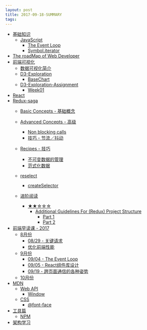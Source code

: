 ```yaml
---
layout: post
title: 2017-09-18-SUMMARY
tags:
---
```


- [基础知识]()
	- [JavaScript](mb70e5.md)
		- [The Event Loop](kv7pda.md)
		- [Symbol.iterator](rz40e1.md)
- [The roadMap of Web Developer](rbo7c2.md)
- [前端可视化]()
	- [数据可视化简介](xqqmob.md)
	- [D3-Exploration](d3.md)
		- [BaseChart](gg7e4l.md)
	- [D3-Exploration-Assignment]()
		- [Week01](slugbo.md)
- [React](rrry9n.md)
- [Redux-saga]()
	- [Basic Concepts - 基础概念]()
		<!-- [Using Saga Helpers](dpuo35.md)
		[发起action到store](urumps.md)
		[声明式的effects](vr9gh3.md)
		[Effects](ysg01h.md)
		[Error handling](nihog0.md) -->
	- [Advanced Concepts - 高级]()
		- [Non blocking calls](cdfzr3.md)
		- [技巧 - 节流／抖动](gu7rtl.md)
	- [Recipes - 技巧]()
		- [不可变数据的管理](butcfx.md)
		- [范式化数据](bkceaz.md)
	- [reselect](https://github.com/reactjs/reselect#q-how-do-i-test-a-selector)
		- [createSelector](dqkf62.md)
			
	- [进阶阅读]()
		- [★★☆☆☆]()
			- [Additional Guidelines For (Redux) Project Structure](https://jaysoo.ca/2016/12/12/additional-guidelines-for-project-structure/)
				- [Part 1](gpsfte.md)
				- [Part 2](yn42mo.md)
- [前端早读课 - 2017]()
	- [8月份]()
		- [08/29 - 关键请求](go0wgu.md)
		- [优化前端性能](nkyudw.md)
	- [9月份]()
		- [09/04 - The Event Loop](kv7pda.md)
		- [09/05 - React组件库设计](kfnmme.md)
		- [09/19 - 跨页面通信的各种姿势](dgnio9.md)
	- [10月份]()
- [MDN]()
	- [Web API]()
		- [Window](cgxxd4.md)
	- [CSS]()
		- [@font-face](pfdkpm.md)
- [工具篇]()
	- [NPM](rr9ns8.md)
- [架构学习]()
